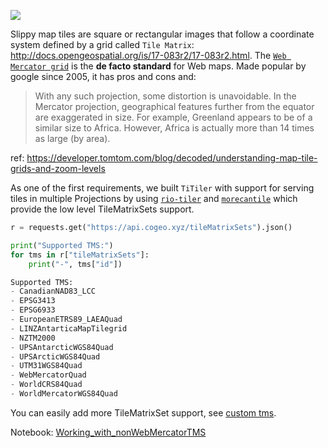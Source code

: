 
![](https://user-images.githubusercontent.com/10407788/98733872-30ae3f80-236f-11eb-9c98-6ecbc43f0756.png)

Slippy map tiles are square or rectangular images that follow a coordinate system defined by a grid called `Tile Matrix`: http://docs.opengeospatial.org/is/17-083r2/17-083r2.html. The [`Web Mercator grid`](https://en.wikipedia.org/wiki/Web_Mercator_projection) is the **de facto standard** for Web maps. Made popular by google since 2005, it has pros and cons and:

> With any such projection, some distortion is unavoidable. In the Mercator projection, geographical features further from the equator are exaggerated in size. For example, Greenland appears to be of a similar size to Africa. However, Africa is actually more than 14 times as large (by area).

ref: https://developer.tomtom.com/blog/decoded/understanding-map-tile-grids-and-zoom-levels


As one of the first requirements, we built `TiTiler` with support for serving tiles in multiple Projections by using [`rio-tiler`](https://github.com/cogeotiff/rio-tiler) and [`morecantile`](https://github.com/developmentseed/morecantile) which provide the low level TileMatrixSets support.

```python
r = requests.get("https://api.cogeo.xyz/tileMatrixSets").json()

print("Supported TMS:")
for tms in r["tileMatrixSets"]:
    print("-", tms["id"])

Supported TMS:
- CanadianNAD83_LCC
- EPSG3413
- EPSG6933
- EuropeanETRS89_LAEAQuad
- LINZAntarticaMapTilegrid
- NZTM2000
- UPSAntarcticWGS84Quad
- UPSArcticWGS84Quad
- UTM31WGS84Quad
- WebMercatorQuad
- WorldCRS84Quad
- WorldMercatorWGS84Quad
```

You can easily add more TileMatrixSet support, see [custom tms](advanced/customization.md#custom-tms).


Notebook: [Working_with_nonWebMercatorTMS](examples/notebooks/Working_with_nonWebMercatorTMS.ipynb)
